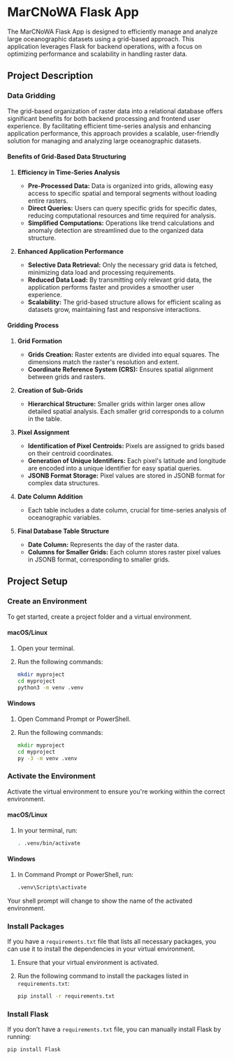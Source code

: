 # MarCNoWA Flask App

The MarCNoWA Flask App is designed to efficiently manage and analyze large oceanographic datasets using a grid-based approach. This application leverages Flask for backend operations, with a focus on optimizing performance and scalability in handling raster data.

## Project Description

### Data Gridding

The grid-based organization of raster data into a relational database offers significant benefits for both backend processing and frontend user experience. By facilitating efficient time-series analysis and enhancing application performance, this approach provides a scalable, user-friendly solution for managing and analyzing large oceanographic datasets.

#### Benefits of Grid-Based Data Structuring

1. **Efficiency in Time-Series Analysis**

   - **Pre-Processed Data:** Data is organized into grids, allowing easy access to specific spatial and temporal segments without loading entire rasters.
   - **Direct Queries:** Users can query specific grids for specific dates, reducing computational resources and time required for analysis.
   - **Simplified Computations:** Operations like trend calculations and anomaly detection are streamlined due to the organized data structure.

2. **Enhanced Application Performance**

   - **Selective Data Retrieval:** Only the necessary grid data is fetched, minimizing data load and processing requirements.
   - **Reduced Data Load:** By transmitting only relevant grid data, the application performs faster and provides a smoother user experience.
   - **Scalability:** The grid-based structure allows for efficient scaling as datasets grow, maintaining fast and responsive interactions.

#### Gridding Process

1. **Grid Formation**

   - **Grids Creation:** Raster extents are divided into equal squares. The dimensions match the raster's resolution and extent.
   - **Coordinate Reference System (CRS):** Ensures spatial alignment between grids and rasters.

2. **Creation of Sub-Grids**

   - **Hierarchical Structure:** Smaller grids within larger ones allow detailed spatial analysis. Each smaller grid corresponds to a column in the table.

3. **Pixel Assignment**

   - **Identification of Pixel Centroids:** Pixels are assigned to grids based on their centroid coordinates.
   - **Generation of Unique Identifiers:** Each pixel's latitude and longitude are encoded into a unique identifier for easy spatial queries.
   - **JSONB Format Storage:** Pixel values are stored in JSONB format for complex data structures.

4. **Date Column Addition**

   - Each table includes a date column, crucial for time-series analysis of oceanographic variables.

5. **Final Database Table Structure**

   - **Date Column:** Represents the day of the raster data.
   - **Columns for Smaller Grids:** Each column stores raster pixel values in JSONB format, corresponding to smaller grids.

## Project Setup

### Create an Environment

To get started, create a project folder and a virtual environment.

#### macOS/Linux

1. Open your terminal.
2. Run the following commands:

    ```bash
    mkdir myproject
    cd myproject
    python3 -m venv .venv
    ```

#### Windows

1. Open Command Prompt or PowerShell.
2. Run the following commands:

    ```cmd
    mkdir myproject
    cd myproject
    py -3 -m venv .venv
    ```

### Activate the Environment

Activate the virtual environment to ensure you're working within the correct environment.

#### macOS/Linux

1. In your terminal, run:

    ```bash
    . .venv/bin/activate
    ```

#### Windows

1. In Command Prompt or PowerShell, run:

    ```cmd
    .venv\Scripts\activate
    ```

Your shell prompt will change to show the name of the activated environment.

### Install Packages

If you have a `requirements.txt` file that lists all necessary packages, you can use it to install the dependencies in your virtual environment.

1. Ensure that your virtual environment is activated.
2. Run the following command to install the packages listed in `requirements.txt`:

    ```bash
    pip install -r requirements.txt
    ```

### Install Flask

If you don’t have a `requirements.txt` file, you can manually install Flask by running:

```bash
pip install Flask
